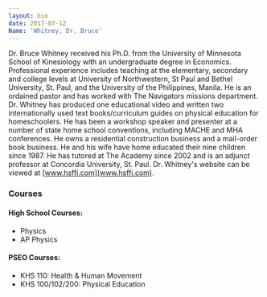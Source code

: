 ```yaml
---
layout: bio
date: 2017-07-12
Name: 'Whitney, Dr. Bruce'
---
```


Dr. Bruce Whitney received his Ph.D. from the University of Minnesota School of Kinesiology with an undergraduate degree in Economics. Professional experience includes teaching at the elementary, secondary and college levels at University of Northwestern, St Paul and Bethel University, St. Paul, and the University of the Philippines, Manila. He is an ordained pastor and has worked with The Navigators missions department. Dr. Whitney has produced one educational video and written two internationally used text books/curriculum guides on physical education for homeschoolers. He has been a workshop speaker and presenter at a number of state home school conventions, including MACHE and MHA conferences. He owns a residential construction business and a mail-order book business. He and his wife have home educated their nine children since 1987. He has tutored at The Academy since 2002 and is an adjunct professor at Concordia University, St. Paul.  Dr. Whitney's website can be viewed at [www.hsffi.com](www.hsffi.com).

### Courses
#### High School Courses:
* Physics
* AP Physics

#### PSEO Courses:
* KHS 110: Health & Human Movement
* KHS 100/102/200: Physical Education
